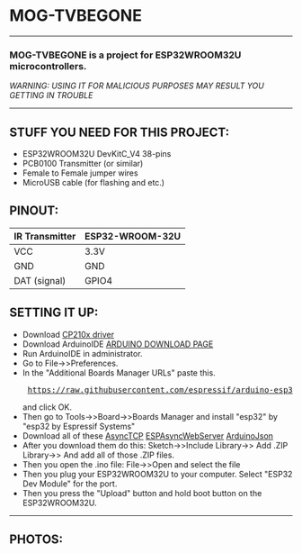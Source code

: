 # MOG-TVBEGONE

---

### MOG-TVBEGONE is a project for ESP32WROOM32U microcontrollers.

*WARNING: USING IT FOR MALICIOUS PURPOSES MAY RESULT YOU GETTING IN TROUBLE*

---

## STUFF YOU NEED FOR THIS PROJECT: 
- ESP32WROOM32U DevKitC_V4 38-pins
- PCB0100 Transmitter (or similar)
- Female to Female jumper wires
- MicroUSB cable (for flashing and etc.)

## PINOUT:

IR Transmitter     | ESP32-WROOM-32U
-------------------|-----------------
VCC                | 3.3V
GND                | GND
DAT (signal)       | GPIO4

## SETTING IT UP:
- Download [CP210x driver](https://www.silabs.com/developer-tools/usb-to-uart-bridge-vcp-drivers)
- Download ArduinoIDE [ARDUINO DOWNLOAD PAGE](https://www.arduino.cc/en/software/)
- Run ArduinoIDE in administrator.
- Go to File->>Preferences.
- In the "Additional Boards Manager URLs" paste this. <pre> https://raw.githubusercontent.com/espressif/arduino-esp32/gh-pages/package_esp32_index.json </pre> and click OK.
- Then go to Tools->>Board->>Boards Manager and install "esp32" by "esp32 by Espressif Systems"
- Download all of these [AsyncTCP](https://github.com/me-no-dev/AsyncTCP/archive/refs/heads/master.zip) [ESPAsyncWebServer](https://github.com/me-no-dev/ESPAsyncWebServer/archive/refs/heads/master.zip) [ArduinoJson](https://github.com/bblanchon/ArduinoJson/archive/refs/heads/master.zip)
- After you download them do this: Sketch->>Include Library->> Add .ZIP Library->> And add all of those .ZIP files.
- Then you open the .ino file: File->>Open and select the file
- Then you plug your ESP32WROOM32U to your computer. Select "ESP32 Dev Module" for the port.
- Then you press the "Upload" button and hold boot button on the ESP32WROOM32U.

---
## PHOTOS:

